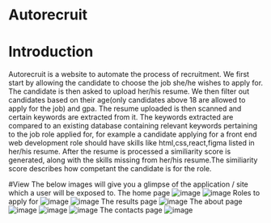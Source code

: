 # Autorecruit

# Introduction
Autorecruit is a website to automate the process of recruitment. We first start by allowing the candidate to choose the job she/he wishes to apply for. The candidate is then asked to upload her/his resume. We then filter out candidates based on their age(only candidates above 18 are allowed to apply for the job) and gpa. The resume uploaded is then scanned and certain keywords are extracted from it. The keywords extracted are compared to an existing database containing relevant keywords pertaining to the job role applied for, for example a candidate applying for a front end web development role should have skills like html,css,react,figma listed in her/his resume. After the resume is processed a similiarity score is generated, along with the skills missing from her/his resume.The similiarity score describes how competant the candidate is for the role.

#View 
The below images will give you a glimpse of the application / site which a user will be exposed to.
The home page
![image](https://user-images.githubusercontent.com/79797979/222877276-8bc515e5-51d7-47df-a095-1b8515ec9a01.png)
![image](https://user-images.githubusercontent.com/79797979/222877296-a4b7d859-5ee7-4dd3-a731-ecff25d7e6a1.png)
Roles to apply for
![image](https://user-images.githubusercontent.com/79797979/222877307-2942b6d0-4315-4a4d-9438-682a36c7f8c6.png)
![image](https://user-images.githubusercontent.com/79797979/222877315-27066160-1b80-4d33-bfe9-6f0f7bb4f6cd.png)
The results page
![image](https://user-images.githubusercontent.com/79797979/222877573-31592aaa-43e8-4708-b529-c23d93e75f39.png)
The about page
![image](https://user-images.githubusercontent.com/79797979/222877599-3ffbc8dc-4212-4b3e-9b93-606477f4da84.png)
![image](https://user-images.githubusercontent.com/79797979/222877604-a63d8d0f-03b3-4797-9b7b-db61961a291e.png)
![image](https://user-images.githubusercontent.com/79797979/222877613-6f7f04a7-a4d7-47ab-b8d2-0171bb4aec77.png)
The contacts page
![image](https://user-images.githubusercontent.com/79797979/222877651-5337b756-12d2-4371-8b4e-fe0536d7c658.png)


